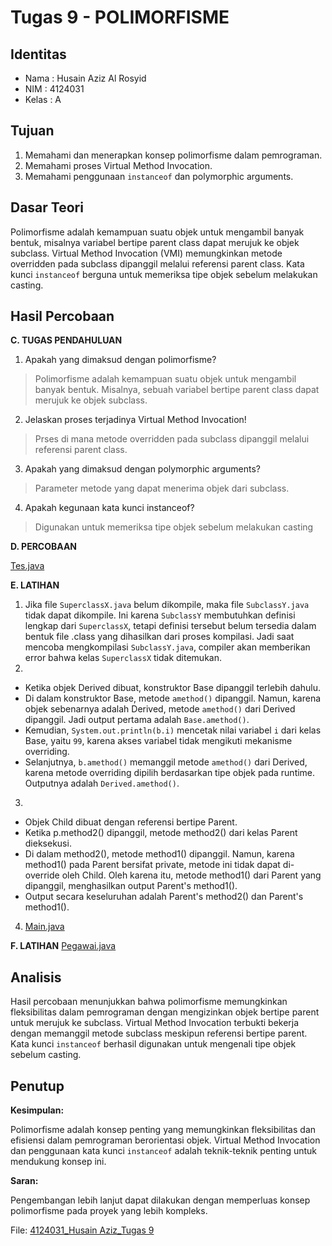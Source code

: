 # Tugas 9 - POLIMORFISME
## Identitas
- Nama : Husain Aziz Al Rosyid
- NIM	: 4124031
- Kelas	: A

## Tujuan
1. Memahami dan menerapkan konsep polimorfisme dalam pemrograman.
2. Memahami proses Virtual Method Invocation.
3. Memahami penggunaan `instanceof` dan polymorphic arguments.

## Dasar Teori
Polimorfisme adalah kemampuan suatu objek untuk mengambil banyak bentuk, misalnya variabel bertipe parent class dapat merujuk ke objek subclass. Virtual Method Invocation (VMI) memungkinkan metode overridden pada subclass dipanggil melalui referensi parent class. Kata kunci `instanceof` berguna untuk memeriksa tipe objek sebelum melakukan casting.

## Hasil Percobaan
**C. TUGAS PENDAHULUAN**

1.	Apakah yang dimaksud dengan polimorfisme?
> Polimorfisme adalah kemampuan suatu objek untuk mengambil banyak bentuk. Misalnya, sebuah variabel bertipe parent class dapat merujuk ke objek subclass.
2.	Jelaskan proses terjadinya Virtual Method Invocation!
> Prses di mana metode overridden pada subclass dipanggil melalui referensi parent class.
3.	Apakah yang dimaksud dengan polymorphic arguments?
> Parameter metode yang dapat menerima objek dari subclass.
4.	Apakah kegunaan kata kunci instanceof?
> Digunakan untuk memeriksa tipe objek sebelum melakukan casting

**D. PERCOBAAN**

[Tes.java](Tes.java)

**E. LATIHAN**

1.	Jika file `SuperclassX.java` belum dikompile, maka file `SubclassY.java` tidak dapat dikompile. Ini karena `SubclassY` membutuhkan definisi lengkap dari `SuperclassX`, tetapi definisi tersebut belum tersedia dalam bentuk file .class yang dihasilkan dari proses kompilasi. Jadi saat mencoba mengkompilasi `SubclassY.java`, compiler akan memberikan error bahwa kelas `SuperclassX` tidak ditemukan.
2. 
- Ketika objek Derived dibuat, konstruktor Base dipanggil terlebih dahulu.
- Di dalam konstruktor Base, metode `amethod()` dipanggil. Namun, karena objek sebenarnya adalah Derived, metode `amethod()` dari Derived dipanggil. Jadi output pertama adalah `Base.amethod()`.
- Kemudian, `System.out.println(b.i)` mencetak nilai variabel `i` dari kelas Base, yaitu `99`, karena akses variabel tidak mengikuti mekanisme overriding.
- Selanjutnya, `b.amethod()` memanggil metode `amethod()` dari Derived, karena metode overriding dipilih berdasarkan tipe objek pada runtime. Outputnya adalah `Derived.amethod()`.

3.  
- Objek Child dibuat dengan referensi bertipe Parent.
- Ketika p.method2() dipanggil, metode method2() dari kelas Parent dieksekusi.
- Di dalam method2(), metode method1() dipanggil. Namun, karena method1() pada Parent bersifat private, metode ini tidak dapat di-override oleh Child. Oleh karena itu, metode method1() dari Parent yang dipanggil, menghasilkan output Parent's method1().
- Output secara keseluruhan adalah Parent's method2() dan Parent's method1().

4. [Main.java](Main.java)

**F. LATIHAN**
[Pegawai.java](Pegawai.java)

## Analisis
Hasil percobaan menunjukkan bahwa polimorfisme memungkinkan fleksibilitas dalam pemrograman dengan mengizinkan objek bertipe parent untuk merujuk ke subclass. Virtual Method Invocation terbukti bekerja dengan memanggil metode subclass meskipun referensi bertipe parent. Kata kunci `instanceof` berhasil digunakan untuk mengenali tipe objek sebelum casting.
## Penutup
**Kesimpulan:**

Polimorfisme adalah konsep penting yang memungkinkan fleksibilitas dan efisiensi dalam pemrograman berorientasi objek. Virtual Method Invocation dan penggunaan kata kunci `instanceof` adalah teknik-teknik penting untuk mendukung konsep ini.

**Saran:** 

Pengembangan lebih lanjut dapat dilakukan dengan memperluas konsep polimorfisme pada proyek yang lebih kompleks.

File: [4124031_Husain Aziz_Tugas 9](https://github.com/HusainAziz2308/Tugas-9_Polimorfisme/releases/download/file/4124031_Husain.Aziz_Tugas.9.docx)
